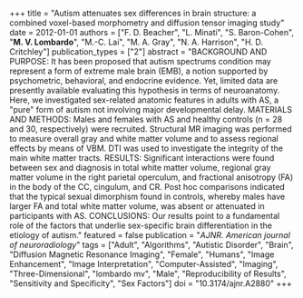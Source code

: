 +++
title = "Autism attenuates sex differences in brain structure: a combined voxel-based morphometry and diffusion tensor imaging study"
date = 2012-01-01
authors = ["F. D. Beacher", "L. Minati", "S. Baron-Cohen", "**M. V. Lombardo**", "M.-C. Lai", "M. A. Gray", "N. A. Harrison", "H. D. Critchley"]
publication_types = ["2"]
abstract = "BACKGROUND AND PURPOSE: It has been proposed that autism spectrums condition may represent a form of extreme male brain (EMB), a notion supported by psychometric, behavioral, and endocrine evidence. Yet, limited data are presently available evaluating this hypothesis in terms of neuroanatomy. Here, we investigated sex-related anatomic features in adults with AS, a \"pure\" form of autism not involving major developmental delay. MATERIALS AND METHODS: Males and females with AS and healthy controls (n = 28 and 30, respectively) were recruited. Structural MR imaging was performed to measure overall gray and white matter volume and to assess regional effects by means of VBM. DTI was used to investigate the integrity of the main white matter tracts. RESULTS: Significant interactions were found between sex and diagnosis in total white matter volume, regional gray matter volume in the right parietal operculum, and fractional anisotropy (FA) in the body of the CC, cingulum, and CR. Post hoc comparisons indicated that the typical sexual dimorphism found in controls, whereby males have larger FA and total white matter volume, was absent or attenuated in participants with AS. CONCLUSIONS: Our results point to a fundamental role of the factors that underlie sex-specific brain differentiation in the etiology of autism."
featured = false
publication = "*AJNR. American journal of neuroradiology*"
tags = ["Adult", "Algorithms", "Autistic Disorder", "Brain", "Diffusion Magnetic Resonance Imaging", "Female", "Humans", "Image Enhancement", "Image Interpretation", "Computer-Assisted", "Imaging", "Three-Dimensional", "lombardo mv", "Male", "Reproducibility of Results", "Sensitivity and Specificity", "Sex Factors"]
doi = "10.3174/ajnr.A2880"
+++

